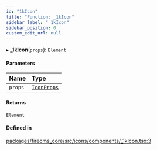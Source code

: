 ```yaml
---
id: "1kIcon"
title: "Function: _1kIcon"
sidebar_label: "_1kIcon"
sidebar_position: 0
custom_edit_url: null
---
```


▸ **_1kIcon**(`props`): `Element`

#### Parameters

| Name | Type |
| :------ | :------ |
| `props` | [`IconProps`](../types/IconProps.md) |

#### Returns

`Element`

#### Defined in

[packages/firecms_core/src/icons/components/_1kIcon.tsx:3](https://github.com/FireCMSco/firecms/blob/d45f3739/packages/firecms_core/src/icons/components/_1kIcon.tsx#L3)
